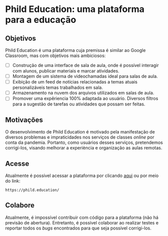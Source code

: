 # Phild Education: uma plataforma para a educação
## Objetivos
Phild Education é uma plataforma cuja premissa é similar ao Google Classroom, mas com objetivos mais ambiciosos:
- [ ] Construção de uma interface de sala de aula, onde é possível interagir com alunos, publicar materiais e marcar atividades.
- [ ] Montagem de um sistema de videochamadas ideal para salas de aula.
- [ ] Exibição de um feed de notícias relacionadas a temas atuais personalizáveis temas trabalhados em sala.
- [ ] Armazenamento na nuvem dos arquivos utilizados em salas de aula.
- [ ] Promover uma expêriencia 100% adaptada ao usuário. Diversos filtros para a sugestão de tarefas ou atividades que possam ser feitas.
## Motivações
O desenvolvimento de Phild Education é motivado pela manifestação de diversos problemas e impraticidades nos serviços de classes *online* por conta da pandemia. Portanto, como usuários desses serviços, pretendemos corrigi-los, visando melhorar a experiència e organização as aulas remotas.
## Acesse
Atualmente é possível acessar a plataforma por clicando [aqui](https://phild.education/) ou por meio do link:
```
https://phild.education/
```
## Colabore
Atualmente, é impossível contribuir com código para a plataforma (não há previsão de abertura). Entretanto, é possível colaborar ao realizar testes e reportar todos os *bugs* encontrados para que seja possível corrigi-los.